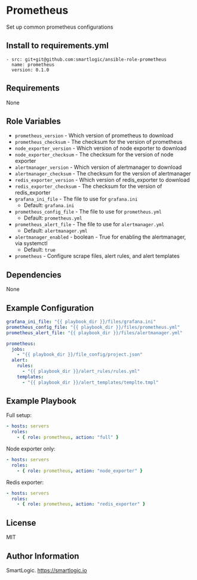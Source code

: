 # Prometheus

Set up common prometheus configurations

## Install to requirements.yml

```
- src: git+git@github.com:smartlogic/ansible-role-prometheus
  name: prometheus
  version: 0.1.0
```

## Requirements

None

## Role Variables

- `prometheus_version` - Which version of prometheus to download
- `prometheus_checksum` - The checksum for the version of prometheus
- `node_exporter_version` - Which version of node exporter to download
- `node_exporter_checksum` - The checksum for the version of node exporter
- `alertmanager_version` - Which version of alertmanager to download
- `alertmanager_checksum` - The checksum for the version of alertmanager
- `redis_exporter_version` - Which version of redis_exporter to download
- `redis_exporter_checksum` - The checksum for the version of redis_exporter
- `grafana_ini_file` - The file to use for `grafana.ini`
  - Default: `grafana.ini`
- `prometheus_config_file` - The file to use for `prometheus.yml`
  - Default: `prometheus.yml`
- `prometheus_alert_file` - The file to use for `alertmanager.yml`
  - Default: `alertmanager.yml`
- `alertmanager_enabled` - boolean - True for enabling the alertmanager, via systemctl
  - Default: `true`
- `prometheus` - Configure scrape files, alert rules, and alert templates

## Dependencies

None

## Example Configuration

```yaml
grafana_ini_file: "{{ playbook_dir }}/files/grafana.ini"
prometheus_config_file: "{{ playbook_dir }}/files/prometheus.yml"
prometheus_alert_file: "{{ playbook_dir }}/files/alertmanager.yml"

prometheus:
  jobs:
    - "{{ playbook_dir }}/file_config/project.json"
  alert:
    rules:
      - "{{ playbook_dir }}/alert_rules/rules.yml"
    templates:
      - "{{ playbook_dir }}/alert_templates/templte.tmpl"
```

## Example Playbook

Full setup:

```yaml
- hosts: servers
  roles:
    - { role: prometheus, action: "full" }
```

Node exporter only:

```yaml
- hosts: servers
  roles:
    - { role: prometheus, action: "node_exporter" }
```

Redis exporter:

```yaml
- hosts: servers
  roles:
    - { role: prometheus, action: "redis_exporter" }
```

## License

MIT

## Author Information

SmartLogic. https://smartlogic.io
